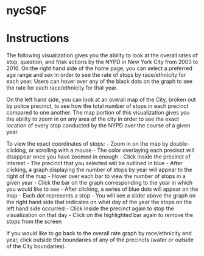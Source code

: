 # nycSQF

# Instructions

The following visualization gives you the ability to look at the overall rates of stop, question, and frisk actions by the NYPD in New York City from 2003 to 2016. On the right hand side of the home page, you can select a preferred age range and sex in order to see the rate of stops by race/ethnicity for each year. Users can hover over any of the black dots on the graph to see the rate for each race/ethnicity for that year.

On the left hand side, you can look at an overall map of the City, broken out by police precinct, to see how the total number of stops in each precinct compared to one another. The map portion of this visualization gives you the ability to zoom in on any area of the city in order to see the exact location of every stop conducted by the NYPD over the course of a given year.

To view the exact coordinates of stops:
	- Zoom in on the map by double-clicking, or scrolling with a mouse
    	- The color overlaying each precinct will disappear once you have zoomed in enough
    - Click inside the precinct of interest
		- The precinct that you selected will be outlined in blue
		- After clicking, a graph displaying the number of stops by year will appear to the right of the map
		- Hover over each bar to view the number of stops in a given year
	- Click the bar on the graph corresponding to the year in which you would like to see
		- After clicking, a series of blue dots will appear on the map
		- Each dot represents a stop
		- You will see a slider above the graph on the right hand side that indicates on what day of the year the stops on the left hand side occurred
		- Click inside the precinct again to stop the visualization on that day
		- Click on the highlighted bar again to remove the stops from the screen

If you would like to go back to the overall rate graph by race/ethnicity and year, click outside the boundaries of any of the precincts (water or outside of the City boundaries).
